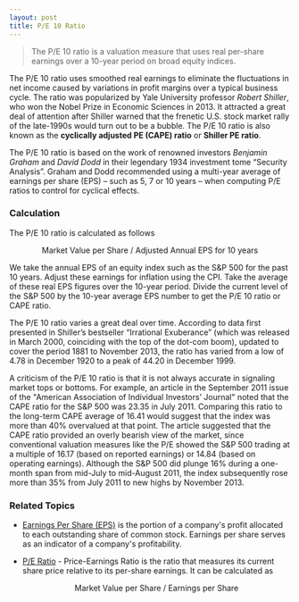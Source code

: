 ```yaml
---
layout: post
title: P/E 10 Ratio
---
```


> The P/E 10 ratio is a valuation measure that uses real per-share earnings over a 10-year period on broad equity indices.

The P/E 10 ratio uses smoothed real earnings to eliminate the fluctuations in net income caused by variations in profit margins over a typical business cycle. The ratio was popularized by Yale University professor *Robert Shiller*, who won the Nobel Prize in Economic Sciences in 2013. It attracted a great deal of attention after Shiller warned that the frenetic U.S. stock market rally of the late-1990s would turn out to be a bubble. The P/E 10 ratio is also known as the **cyclically adjusted PE (CAPE) ratio** or **Shiller PE ratio**.

The P/E 10 ratio is based on the work of renowned investors *Benjamin Graham* and *David Dodd* in their legendary 1934 investment tome “Security Analysis”. Graham and Dodd recommended using a multi-year average of earnings per share (EPS) – such as 5, 7 or 10 years – when computing P/E ratios to control for cyclical effects.

### Calculation

The P/E 10 ratio is calculated as follows

<p align="center">
Market Value per Share / Adjusted Annual EPS for 10 years
</p>

We take the annual EPS of an equity index such as the S&P 500 for the past 10 years. Adjust these earnings for inflation using the CPI. Take the average of these real EPS figures over the 10-year period. Divide the current level of the S&P 500 by the 10-year average EPS number to get the P/E 10 ratio or CAPE ratio.

The P/E 10 ratio varies a great deal over time. According to data first presented in Shiller’s bestseller “Irrational Exuberance” (which was released in March 2000, coinciding with the top of the dot-com boom), updated to cover the period 1881 to November 2013, the ratio has varied from a low of 4.78 in December 1920 to a peak of 44.20 in December 1999.

A criticism of the P/E 10 ratio is that it is not always accurate in signaling market tops or bottoms. For example, an article in the September 2011 issue of the "American Association of Individual Investors’ Journal" noted that the CAPE ratio for the S&P 500 was 23.35 in July 2011. Comparing this ratio to the long-term CAPE average of 16.41 would suggest that the index was more than 40% overvalued at that point. The article suggested that the CAPE ratio provided an overly bearish view of the market, since conventional valuation measures like the P/E showed the S&P 500 trading at a multiple of 16.17 (based on reported earnings) or 14.84 (based on operating earnings). Although the S&P 500 did plunge 16% during a one-month span from mid-July to mid-August 2011, the index subsequently rose more than 35% from July 2011 to new highs by November 2013.

### Related Topics

- [Earnings Per Share (EPS)](http://www.investopedia.com/terms/e/eps.asp) is the portion of a company's profit allocated to each outstanding share of common stock. Earnings per share serves as an indicator of a company's profitability.

- [P/E Ratio](http://www.investopedia.com/terms/p/price-earningsratio.asp) - Price-Earnings Ratio is the ratio that measures its current share price relative to its per-share earnings. It can be calculated as

   <center>Market Value per Share / Earnings per Share</center>





